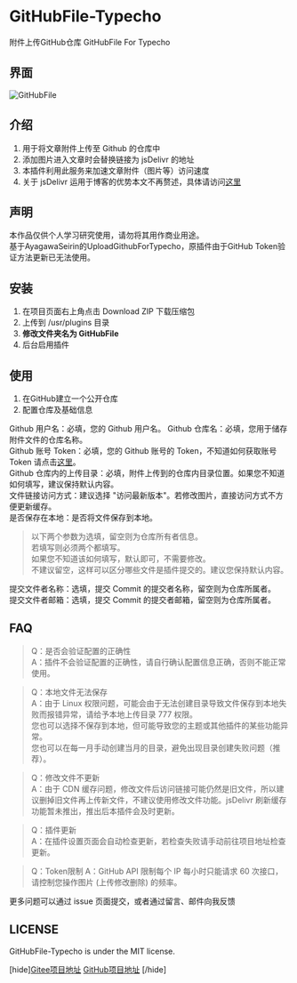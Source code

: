 # GitHubFile-Typecho

附件上传GitHub仓库  GitHubFile For Typecho

## 界面

![GitHubFile](https://cdn.jsdelivr.net/gh/Jcean/BlogStatic@latest/usr/uploads/2021/09/2176525845.jpg)

## 介绍

1. 用于将文章附件上传至 Github 的仓库中
2. 添加图片进入文章时会替换链接为 js­De­livr 的地址
3. 本插件利用此服务来加速文章附件（图片等）访问速度
4. 关于 js­De­livr 运用于博客的优势本文不再赘述，具体请访问[这里](https://www.jcean.com/archives/68.html)

## 声明

本作品仅供个人学习研究使用，请勿将其用作商业用途。  
基于AyagawaSeirin的UploadGithubForTypecho，原插件由于GitHub Token验证方法更新已无法使用。

## 安装

1. 在项目页面右上角点击 Download ZIP 下载压缩包
2. 上传到 /usr/plugins 目录
3. **修改文件夹名为 GitHubFile**
4. 后台启用插件

## 使用

1. 在GitHub建立一个公开仓库
2. 配置仓库及基础信息
   
Github 用户名：必填，您的 Github 用户名。
Github 仓库名：必填，您用于储存附件文件的仓库名称。  
Github 账号 To­ken：必填，您的 Github 账号的 Token，不知道如何获取账号Token 请点击[这里](https://www.bilibili.com/read/cv4627037)。  
Github 仓库内的上传目录：必填，附件上传到的仓库内目录位置。如果您不知道如何填写，建议保持默认内容。  
文件链接访问方式：建议选择 "访问最新版本"。若修改图片，直接访问方式不方便更新缓存。  
是否保存在本地：是否将文件保存到本地。 
   
> 以下两个参数为选填，留空则为仓库所有者信息。    
> 若填写则必须两个都填写。  
> 如果您不知道该如何填写，默认即可，不需要修改。  
> 不建议留空，这样可以区分哪些文件是插件提交的。建议您保持默认内容。

提交文件者名称：选填，提交 Com­mit 的提交者名称，留空则为仓库所属者。  
提交文件者邮箱：选填，提交 Com­mit 的提交者邮箱，留空则为仓库所属者。
   

## FAQ

> Q：是否会验证配置的正确性  
> A：插件不会验证配置的正确性，请自行确认配置信息正确，否则不能正常使用。


> Q：本地文件无法保存  
> A：由于 Linux 权限问题，可能会由于无法创建目录导致文件保存到本地失败而报错异常，请给予本地上传目录 777 权限。  
> 您也可以选择不保存到本地，但可能导致您的主题或其他插件的某些功能异常。  
> 您也可以在每一月手动创建当月的目录，避免出现目录创建失败问题（推荐）。


> Q：修改文件不更新  
> A：由于 CDN 缓存问题，修改文件后访问链接可能仍然是旧文件，所以建议删掉旧文件再上传新文件，不建议使用修改文件功能。js­De­livr 刷新缓存功能暂未推出，推出后本插件会及时更新。


> Q：插件更新  
> A：在插件设置页面会自动检查更新，若检查失败请手动前往项目地址检查更新。


> Q：Token限制
> A：GitHub API 限制每个 IP 每小时只能请求 60 次接口，请控制您操作图片 (上传修改删除) 的频率。

更多问题可以通过 issue 页面提交，或者通过留言、邮件向我反馈

## LICENSE

GitHubFile-Typecho is under the MIT license.

[hide][Gitee项目地址](https://gitee.com/Jcean/GitHubFile-Typecho)
[GitHub项目地址](https://github.com/Jcean/GitHubFile-Typecho)
[/hide]